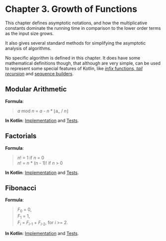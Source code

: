 Chapter 3. Growth of Functions
==============================

This chapter defines asymptotic notations, and how the multiplicative constants dominate the running time in comparison to the lower order terms as the input size grows.

It also gives several standard methods for simplifying the asymptotic analysis of algorithms.

No specific algorithm is defined in this chapter. It does have some mathematical definitions though, that although are very simple, can be used to represent some special features of Kotlin, like [_infix_ functions, _tail recursion_](https://kotlinlang.org/docs/reference/functions.html) and [sequence builders](https://kotlinlang.org/api/latest/jvm/stdlib/kotlin.coroutines.experimental/-sequence-builder/yield.html).

## Modular Arithmetic

**Formula**:
>_a_ mod _n_ = _a_ - _n_ * ⌊a_ / _n_⌋

**In Kotlin**: [Implementation](../src/main/kotlin/chapter03/ModularArithmetic.kt) and [Tests](../src/test/kotlin/chapter03/ModularArithmeticTest.kt).

## Factorials

**Formula**:
>_n_! = 1                if _n_ = 0  
 _n_! = _n_ * (_n_ - 1)! if _n_ > 0  

**In Kotlin**: [Implementation](../src/main/kotlin/chapter03/Factorial.kt) and [Tests](../src/test/kotlin/chapter03/FactorialTest.kt).

## Fibonacci

**Formula**:
>_F_<sub>0</sub> = 0,  
 _F_<sub>1</sub> = 1,  
 _F_<sub>_i_</sub> = _F_<sub>_i_-1</sub> + _F_<sub>_i_-2</sub>,    for _i_ >= 2.  

**In Kotlin**: [Implementation](../src/main/kotlin/chapter03/Fibonacci.kt) and [Tests](../src/test/kotlin/chapter03/FibonacciTest.kt).
